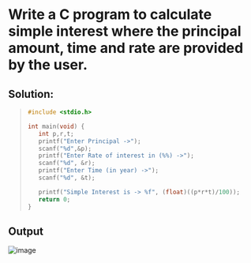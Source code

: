 # Write a C program to calculate simple interest where the principal amount, time and rate are  provided by the user.

## Solution:
>```c
>#include <stdio.h>
>
>int main(void) {
>    int p,r,t;
>    printf("Enter Principal ->");
>    scanf("%d",&p);
>    printf("Enter Rate of interest in (%%) ->");
>    scanf("%d", &r);
>    printf("Enter Time (in year) ->");
>    scanf("%d", &t);
>
>    printf("Simple Interest is -> %f", (float)((p*r*t)/100));
>    return 0;
>}
>```
## Output
![image](https://user-images.githubusercontent.com/96988507/149585090-3c416eea-c1d4-4c34-aecb-adce7a43ad13.png)
